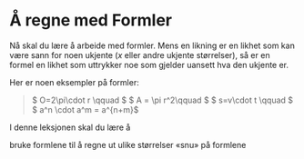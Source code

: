 # Å regne med Formler

Nå skal du lære å arbeide med formler. Mens en likning er en likhet som kan være sann for noen ukjente ($x$ eller andre ukjente størrelser), så er en formel en likhet som uttrykker noe som gjelder uansett hva den ukjente er. 

Her er noen eksempler på formler:

> $ O=2\pi\cdot r \qquad $     $ A = \pi r^2\qquad $      $ s=v\cdot t \qquad $      $ a^n \cdot a^m = a^{n+m}$ 

I denne leksjonen skal du lære å 

bruke formlene til å regne ut ulike størrelser
«snu» på formlene
